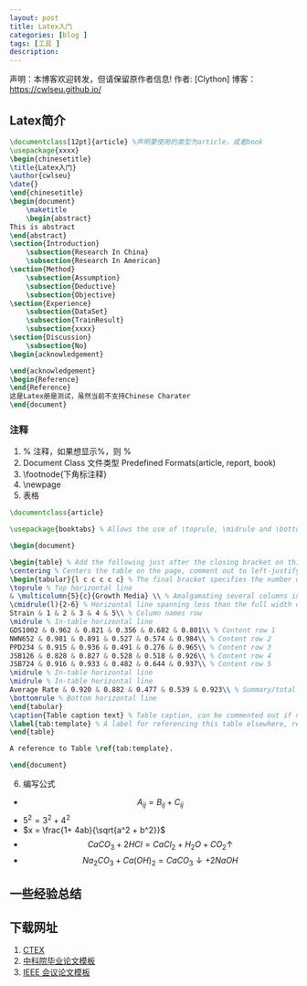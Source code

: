```yaml
---
layout: post
title: Latex入门
categories: [blog ]
tags: [工具 ]
description: 
---
```




声明：本博客欢迎转发，但请保留原作者信息!
作者: [Clython]
博客： <https://cwlseu.github.io/>

## Latex简介

```latex
\documentclass[12pt]{article} %声明要使用的类型为article，或者book
\usepackage{xxxx}
\begin{chinesetitle}
\title{Latex入门}
\author{cwlseu}
\date{}
\end{chinesetitle}
\begin{document}
	\maketitle
	\begin{abstract}
This is abstract
\end{abstract}
\section{Introduction}
	\subsection{Research In China}
	\subsection{Research In American}
\section{Method}
	\subsection{Assumption}
	\subsection{Deductive}
	\subsection{Objective}
\section{Experience}
	\subsection{DataSet}
	\subsection{TrainResult}
	\subsection{xxxx}
\section{Discussion}
	\subsection{No}
\begin{acknowledgement}

\end{acknowledgement}
\begin{Reference}
\end{Reference}
这是Latex册是测试，虽然当前不支持Chinese Charater
\end{document}
```

### 注释
1.  % 注释，如果想显示%，则 \%
2.  Document Class 文件类型
	Predefined Formats(article, report, book)
3. \footnode{下角标注释}
4. \newpage
5. 表格 

```latex
\documentclass{article}

\usepackage{booktabs} % Allows the use of \toprule, \midrule and \bottomrule in tables for horizontal lines

\begin{document}

\begin{table} % Add the following just after the closing bracket on this line to specify a position for the table on the page: [h], [t], [b] or [p] - these mean: here, top, bottom and on a separate page, respectively
\centering % Centers the table on the page, comment out to left-justify
\begin{tabular}{l c c c c c} % The final bracket specifies the number of columns in the table along with left and right borders which are specified using vertical bars (|); each column can be left, right or center-justified using l, r or c. To specify a precise width, use p{width}, e.g. p{5cm}
\toprule % Top horizontal line
& \multicolumn{5}{c}{Growth Media} \\ % Amalgamating several columns into one cell is done using the \multicolumn command as seen on this line
\cmidrule(l){2-6} % Horizontal line spanning less than the full width of the table - you can add (r) or (l) just before the opening curly bracket to shorten the rule on the left or right side
Strain & 1 & 2 & 3 & 4 & 5\\ % Column names row
\midrule % In-table horizontal line
GDS1002 & 0.962 & 0.821 & 0.356 & 0.682 & 0.801\\ % Content row 1
NWN652 & 0.981 & 0.891 & 0.527 & 0.574 & 0.984\\ % Content row 2
PPD234 & 0.915 & 0.936 & 0.491 & 0.276 & 0.965\\ % Content row 3
JSB126 & 0.828 & 0.827 & 0.528 & 0.518 & 0.926\\ % Content row 4
JSB724 & 0.916 & 0.933 & 0.482 & 0.644 & 0.937\\ % Content row 5
\midrule % In-table horizontal line
\midrule % In-table horizontal line
Average Rate & 0.920 & 0.882 & 0.477 & 0.539 & 0.923\\ % Summary/total row
\bottomrule % Bottom horizontal line
\end{tabular}
\caption{Table caption text} % Table caption, can be commented out if no caption is required
\label{tab:template} % A label for referencing this table elsewhere, references are used in text as \ref{label}
\end{table}

A reference to Table \ref{tab:template}.

\end{document}
```

 6. 编写公式
 * $$A_{ij} = B_{ij} + C_{ij}$$
 * $5^2 = 3^2 + 4^2$
 * $x = \frac{1+ 4ab}{\sqrt{a^2 + b^2}}$
 * $$CaCO_3 + 2HCl = CaCl_2 + H_2O + CO_2\uparrow$$
 * $$Na_2CO_3 + Ca(OH)_2 = CaCO_3\downarrow +2 NaOH$$

## 一些经验总结


## 下载网址
1. [CTEX](http://www.ctex.org/CTeXDownload)
2. [中科院毕业论文模板](http://www.ctex.org/PackageCASthesis)
3. [IEEE 会议论文模板](http://www.ieee.org/conferences_events/conferences/publishing/templates.html)